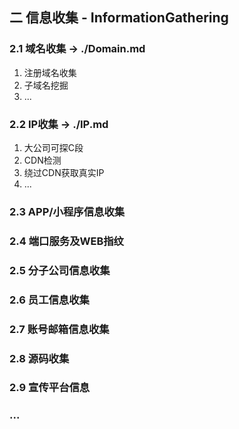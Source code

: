 ## 二 信息收集 - InformationGathering
### 2.1 域名收集 -> ./Domain.md
1. 注册域名收集
2. 子域名挖掘
3. ...
### 2.2 IP收集 -> ./IP.md
1. 大公司可探C段
2. CDN检测
3. 绕过CDN获取真实IP
4. ...
### 2.3 APP/小程序信息收集
### 2.4 端口服务及WEB指纹
### 2.5 分子公司信息收集
### 2.6 员工信息收集
### 2.7 账号邮箱信息收集
### 2.8 源码收集
### 2.9 宣传平台信息
### ...